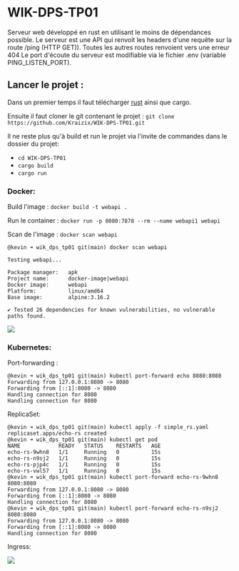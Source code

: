 # WIK-DPS-TP01

Serveur web développé en rust en utilisant le moins de dépendances possible.
Le serveur est une API qui renvoit les headers d'une requête sur la route /ping (HTTP GET)).
Toutes les autres routes renvoient vers une erreur 404
Le port d'écoute du serveur est modifiable via le fichier .env (variable PING_LISTEN_PORT).

## Lancer le projet :

Dans un premier temps il faut télécharger [rust](https://www.rust-lang.org/tools/install) ainsi que cargo.

Ensuite il faut cloner le git contenant le projet : `git clone https://github.com/Kraizix/WIK-DPS-TP01.git`

Il ne reste plus qu'à build et run le projet via l'invite de commandes dans le dossier du projet:

- `cd WIK-DPS-TP01`
- `cargo build`
- `cargo run`

### Docker:

Build l'image :
`docker build -t webapi .`

Run le container :
`docker run -p 8080:7878 --rm --name webapi1 webapi`

Scan de l'image :
`docker scan webapi`

```
@kevin ➜ wik_dps_tp01 git(main) docker scan webapi

Testing webapi...

Package manager:   apk
Project name:      docker-image|webapi
Docker image:      webapi
Platform:          linux/amd64
Base image:        alpine:3.16.2

✔ Tested 26 dependencies for known vulnerabilities, no vulnerable paths found.
```

![](https://i.imgur.com/VOlpyAY.png)

### Kubernetes:

Port-forwarding :

```
@kevin ➜ wik_dps_tp01 git(main) kubectl port-forward echo 8080:8080
Forwarding from 127.0.0.1:8080 -> 8080
Forwarding from [::1]:8080 -> 8080
Handling connection for 8080
Handling connection for 8080
```

ReplicaSet:

```
@kevin ➜ wik_dps_tp01 git(main) kubectl apply -f simple_rs.yaml
replicaset.apps/echo-rs created
@kevin ➜ wik_dps_tp01 git(main) kubectl get pod
NAME            READY   STATUS    RESTARTS   AGE
echo-rs-9whn8   1/1     Running   0          15s
echo-rs-n9sj2   1/1     Running   0          15s
echo-rs-pjp4c   1/1     Running   0          15s
echo-rs-vwl57   1/1     Running   0          15s
@kevin ➜ wik_dps_tp01 git(main) kubectl port-forward echo-rs-9whn8 8080:8080
Forwarding from 127.0.0.1:8080 -> 8080
Forwarding from [::1]:8080 -> 8080
Handling connection for 8080
@kevin ➜ wik_dps_tp01 git(main) kubectl port-forward echo-rs-n9sj2 8080:8080
Forwarding from 127.0.0.1:8080 -> 8080
Forwarding from [::1]:8080 -> 8080
Handling connection for 8080
```

Ingress:

![](https://i.imgur.com/XjVCoh2.png)
